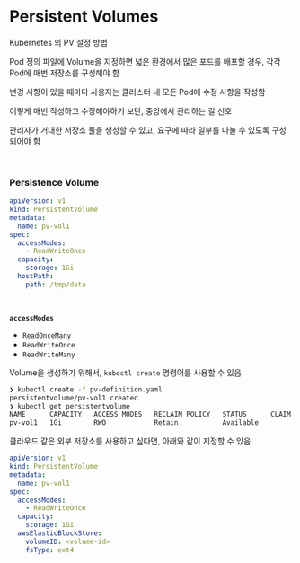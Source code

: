 # Persistent Volumes

Kubernetes 의 PV 설정 방법

Pod 정의 파일에 Volume을 지정하면 넓은 환경에서 많은 포드를 배포할 경우, 
각각 Pod에 매번 저장소를 구성해야 함 

변경 사항이 있을 때마다 사용자는 클러스터 내 모든 Pod에 수정 사항을 작성함

이렇게 매번 작성하고 수정해야하기 보단, 중앙에서 관리하는 걸 선호

관리자가 거대한 저장소 풀을 생성할 수 있고, 요구에 따라 일부를 나눌 수 있도록 구성되어야 함

<br>

### Persistence Volume

```yaml
apiVersion: v1
kind: PersistentVolume
metadata:
  name: pv-vol1
spec:
  accessModes:
    - ReadWriteOnce
  capacity:
    storage: 1Gi
  hostPath:
    path: /tmp/data
```

<br>

**`accessModes`**
- `ReadOnceMany`
- `ReadWriteOnce`
- `ReadWriteMany`

Volume을 생성하기 위해서, `kubectl create` 명령어를 사용할 수 있음

```Bash
❯ kubectl create -f pv-definition.yaml
persistentvolume/pv-vol1 created
❯ kubectl get persistentvolume
NAME      CAPACITY   ACCESS MODES   RECLAIM POLICY   STATUS      CLAIM   STORAGECLASS   VOLUMEATTRIBUTESCLASS   REASON   AGE
pv-vol1   1Gi        RWO            Retain           Available                          <unset>
```

클라우드 같은 외부 저장소를 사용하고 싶다면, 아래와 같이 지정할 수 있음

```yaml
apiVersion: v1
kind: PersistentVolume
metadata:
  name: pv-vol1
spec:
  accessModes:
    - ReadWriteOnce
  capacity:
    storage: 1Gi
  awsElasticBlockStore:
    volumeID: <volume-id>
    fsType: ext4
```

